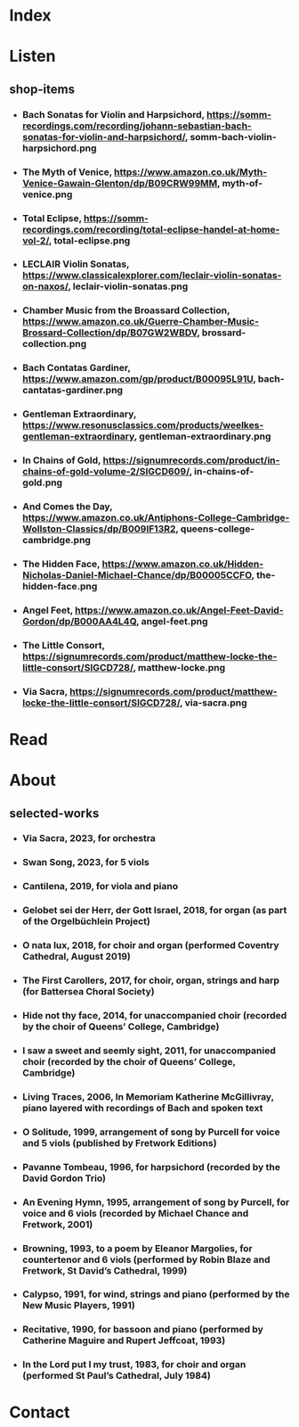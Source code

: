 # Index
# Listen
## shop-items
- ### Bach Sonatas for Violin and Harpsichord, https://somm-recordings.com/recording/johann-sebastian-bach-sonatas-for-violin-and-harpsichord/, somm-bach-violin-harpsichord.png
- ### The Myth of Venice, https://www.amazon.co.uk/Myth-Venice-Gawain-Glenton/dp/B09CRW99MM, myth-of-venice.png
- ### Total Eclipse, https://somm-recordings.com/recording/total-eclipse-handel-at-home-vol-2/, total-eclipse.png
- ### LECLAIR Violin Sonatas, https://www.classicalexplorer.com/leclair-violin-sonatas-on-naxos/, leclair-violin-sonatas.png
- ### Chamber Music from the Broassard Collection, https://www.amazon.co.uk/Guerre-Chamber-Music-Brossard-Collection/dp/B07GW2WBDV, brossard-collection.png
- ### Bach Contatas Gardiner, https://www.amazon.com/gp/product/B00095L91U, bach-cantatas-gardiner.png
- ### Gentleman Extraordinary, https://www.resonusclassics.com/products/weelkes-gentleman-extraordinary, gentleman-extraordinary.png
- ### In Chains of Gold, https://signumrecords.com/product/in-chains-of-gold-volume-2/SIGCD609/, in-chains-of-gold.png
- ### And Comes the Day, https://www.amazon.co.uk/Antiphons-College-Cambridge-Wollston-Classics/dp/B009IF13R2, queens-college-cambridge.png
- ### The Hidden Face, https://www.amazon.co.uk/Hidden-Nicholas-Daniel-Michael-Chance/dp/B00005CCFO, the-hidden-face.png
- ### Angel Feet, https://www.amazon.co.uk/Angel-Feet-David-Gordon/dp/B000AA4L4Q, angel-feet.png
- ### The Little Consort, https://signumrecords.com/product/matthew-locke-the-little-consort/SIGCD728/, matthew-locke.png
- ### Via Sacra, https://signumrecords.com/product/matthew-locke-the-little-consort/SIGCD728/, via-sacra.png


# Read
# About
## selected-works
- ### Via Sacra, 2023, for orchestra
- ### Swan Song, 2023, for 5 viols
- ### Cantilena, 2019, for viola and piano
- ### Gelobet sei der Herr, der Gott Israel, 2018, for organ (as part of the Orgelbüchlein Project)
- ### O nata lux, 2018, for choir and organ (performed Coventry Cathedral, August 2019)
- ### The First Carollers, 2017, for choir, organ, strings and harp (for Battersea Choral Society)
- ### Hide not thy face, 2014, for unaccompanied choir (recorded by the choir of Queens’ College, Cambridge)
- ### I saw a sweet and seemly sight, 2011, for unaccompanied choir (recorded by the choir of Queens’ College, Cambridge)
- ### Living Traces, 2006, In Memoriam Katherine McGillivray, piano layered with recordings of Bach and spoken text
- ### O Solitude, 1999, arrangement of song by Purcell for voice and 5 viols (published by Fretwork Editions)
- ### Pavanne Tombeau, 1996, for harpsichord (recorded by the David Gordon Trio)
- ### An Evening Hymn, 1995, arrangement of song by Purcell, for voice and 6 viols (recorded by Michael Chance and Fretwork, 2001)
- ### Browning, 1993, to a poem by Eleanor Margolies, for countertenor and 6 viols (performed by Robin Blaze and Fretwork, St David’s Cathedral, 1999)
- ### Calypso, 1991, for wind, strings and piano (performed by the New Music Players, 1991)
- ### Recitative, 1990, for bassoon and piano (performed by Catherine Maguire and Rupert Jeffcoat, 1993)
- ### In the Lord put I my trust, 1983, for choir and organ (performed St Paul’s Cathedral, July 1984)

# Contact
    
